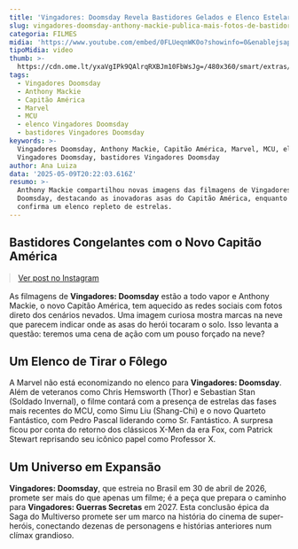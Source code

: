 ```yaml
---
title: 'Vingadores: Doomsday Revela Bastidores Gelados e Elenco Estelar'
slug: vingadores-doomsday-anthony-mackie-publica-mais-fotos-de-bastidores
categoria: FILMES
midia: 'https://www.youtube.com/embed/0FLUeqnWK0o?showinfo=0&enablejsapi=1'
tipoMidia: video
thumb: >-
  https://cdn.ome.lt/yxaVgIPk9QAlrqRXBJm10FbWsJg=/480x360/smart/extras/conteudos/Captura_de_tela_2025-05-09_164616.png
tags:
  - Vingadores Doomsday
  - Anthony Mackie
  - Capitão América
  - Marvel
  - MCU
  - elenco Vingadores Doomsday
  - bastidores Vingadores Doomsday
keywords: >-
  Vingadores Doomsday, Anthony Mackie, Capitão América, Marvel, MCU, elenco
  Vingadores Doomsday, bastidores Vingadores Doomsday
author: Ana Luiza
data: '2025-05-09T20:22:03.616Z'
resumo: >-
  Anthony Mackie compartilhou novas imagens das filmagens de Vingadores:
  Doomsday, destacando as inovadoras asas do Capitão América, enquanto a Marvel
  confirma um elenco repleto de estrelas.
---
```


## Bastidores Congelantes com o Novo Capitão América

<blockquote class="instagram-media" data-instgrm-permalink="https://www.instagram.com/p/DJcGgwEMnAR/" data-instgrm-version="14" style="width:100%; max-width:540px; margin:1rem auto;"><a href="https://www.instagram.com/p/DJcGgwEMnAR/">Ver post no Instagram</a></blockquote>

As filmagens de **Vingadores: Doomsday** estão a todo vapor e Anthony Mackie, o novo Capitão América, tem aquecido as redes sociais com fotos direto dos cenários nevados. Uma imagem curiosa mostra marcas na neve que parecem indicar onde as asas do herói tocaram o solo. Isso levanta a questão: teremos uma cena de ação com um pouso forçado na neve?

## Um Elenco de Tirar o Fôlego

A Marvel não está economizando no elenco para **Vingadores: Doomsday**. Além de veteranos como Chris Hemsworth (Thor) e Sebastian Stan (Soldado Invernal), o filme contará com a presença de estrelas das fases mais recentes do MCU, como Simu Liu (Shang-Chi) e o novo Quarteto Fantástico, com Pedro Pascal liderando como Sr. Fantástico. A surpresa ficou por conta do retorno dos clássicos X-Men da era Fox, com Patrick Stewart reprisando seu icônico papel como Professor X.

## Um Universo em Expansão

**Vingadores: Doomsday**, que estreia no Brasil em 30 de abril de 2026, promete ser mais do que apenas um filme; é a peça que prepara o caminho para **Vingadores: Guerras Secretas** em 2027. Esta conclusão épica da Saga do Multiverso promete ser um marco na história do cinema de super-heróis, conectando dezenas de personagens e histórias anteriores num clímax grandioso.
